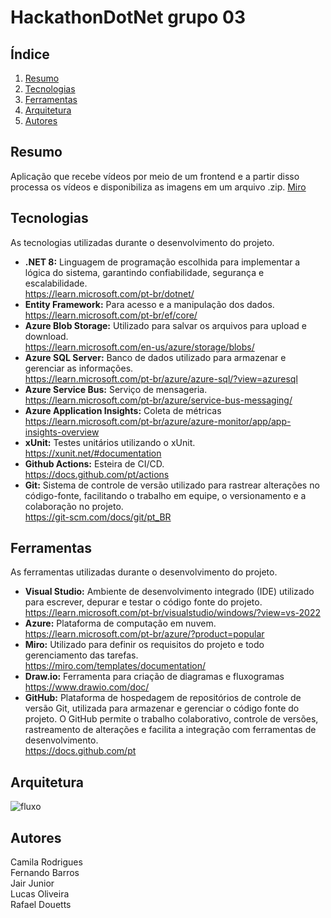 # HackathonDotNet grupo 03

## Índice
1. [Resumo](#resumo)
2. [Tecnologias](#tecnologias)
3. [Ferramentas](#ferramentas)
4. [Arquitetura](#arquitetura)
5. [Autores](#autores)

## Resumo
Aplicação que recebe vídeos por meio de um frontend e a partir disso processa os vídeos e disponibiliza as imagens em um arquivo .zip.
[Miro](https://miro.com/app/board/uXjVNgeIEqc=/)

## Tecnologias
As tecnologias utilizadas durante o desenvolvimento do projeto.

- **.NET 8:** Linguagem de programação escolhida para implementar a lógica do sistema, garantindo confiabilidade, segurança e escalabilidade.<br>
https://learn.microsoft.com/pt-br/dotnet/
- **Entity Framework:** Para acesso e a manipulação dos dados.<br>
https://learn.microsoft.com/pt-br/ef/core/
- **Azure Blob Storage:** Utilizado para salvar os arquivos para upload e download.<br>
https://learn.microsoft.com/en-us/azure/storage/blobs/
- **Azure SQL Server:** Banco de dados utilizado para armazenar e gerenciar as informações.<br>
https://learn.microsoft.com/pt-br/azure/azure-sql/?view=azuresql
- **Azure Service Bus:** Serviço de mensageria.<br>
https://learn.microsoft.com/pt-br/azure/service-bus-messaging/
- **Azure Application Insights:** Coleta de métricas<br>
https://learn.microsoft.com/pt-br/azure/azure-monitor/app/app-insights-overview
- **xUnit:** Testes unitários utilizando o xUnit.<br>
https://xunit.net/#documentation
- **Github Actions:** Esteira de CI/CD.<br>
https://docs.github.com/pt/actions
- **Git:** Sistema de controle de versão utilizado para rastrear alterações no código-fonte, facilitando o trabalho em equipe, o versionamento e a colaboração no projeto.<br>
https://git-scm.com/docs/git/pt_BR

## Ferramentas
As ferramentas utilizadas durante o desenvolvimento do projeto.

- **Visual Studio:** Ambiente de desenvolvimento integrado (IDE) utilizado para escrever, depurar e testar o código fonte do projeto.<br>
https://learn.microsoft.com/pt-br/visualstudio/windows/?view=vs-2022
- **Azure:** Plataforma de computação em nuvem.<br>
https://learn.microsoft.com/pt-br/azure/?product=popular
- **Miro:** Utilizado para definir os requisitos do projeto e todo gerenciamento das tarefas.<br>
https://miro.com/templates/documentation/
- **Draw.io:** Ferramenta para criação de diagramas e fluxogramas<br>
https://www.drawio.com/doc/
- **GitHub:** Plataforma de hospedagem de repositórios de controle de versão Git, utilizada para armazenar e gerenciar o código fonte do projeto. O GitHub permite o trabalho colaborativo, controle de versões, rastreamento de alterações e facilita a integração com ferramentas de desenvolvimento.<br>
https://docs.github.com/pt

## Arquitetura

![fluxo](https://github.com/JairJr/HachathonDotNet/assets/85816442/7b372a8c-ff80-4123-8058-78a3bad8250c)

## Autores
Camila Rodrigues<br>
Fernando Barros<br>
Jair Junior<br>
Lucas Oliveira<br>
Rafael Douetts<br>

